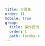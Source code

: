 ```yaml
---
title: 步骤条
order: 11
mobile: true
group:
  title: 操作反馈
  order: 1
  path: feedback
---
```


<code src="../demo/Steps.jsx"></code>
<API src="../src/Steps.tsx"></API>
